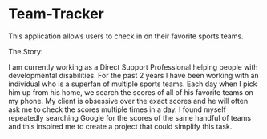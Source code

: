 # Team-Tracker

This application allows users to check in on their favorite sports teams.


The Story:

I am currently working as a Direct Support Professional helping people with developmental disabilities. For the past 2 years I have been working with an individual who is a superfan of multiple sports teams. Each day when I pick him up from his home, we search the scores of all of his favorite teams on my phone. My client is obsessive over the exact scores and he will often ask me to check the scores multiple times in a day. I found myself repeatedly searching Google for the scores of the same handful of teams and this inspired me to create a project that could simplify this task.
